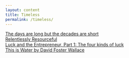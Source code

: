```yaml
---
layout: content
title: Timeless
permalink: /timeless/
---
```


<a href="https://blog.samaltman.com/the-days-are-long-but-the-decades-are-short">The days are long but the decades are short</a><br>
<a href="http://www.paulgraham.com/relres.html">Relentlessly Resourceful</a><br>
<a href="https://pmarchive.com/luck_and_the_entrepreneur.html">Luck and the Entrepreneur, Part 1: The four kinds of luck</a><br>
<a href="https://fs.blog/2012/04/david-foster-wallace-this-is-water/">This is Water by David Foster Wallace</a><br>

